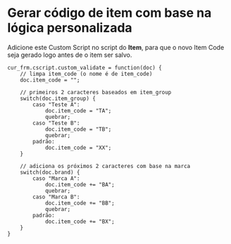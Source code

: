 # Gerar código de item com base na lógica personalizada


Adicione este Custom Script no script do **Item**, para que o novo Item Code seja
gerado logo antes de o item ser salvo.



```
cur_frm.cscript.custom_validate = function(doc) {
    // limpa item_code (o nome é de item_code)
    doc.item_code = "";

    // primeiros 2 caracteres baseados em item_group
    switch(doc.item_group) {
        caso "Teste A":
            doc.item_code = "TA";
            quebrar;
        caso "Teste B":
            doc.item_code = "TB";
            quebrar;
        padrão:
            doc.item_code = "XX";
    }

    // adiciona os próximos 2 caracteres com base na marca
    switch(doc.brand) {
        caso "Marca A":
            doc.item_code += "BA";
            quebrar;
        caso "Marca B":
            doc.item_code += "BB";
            quebrar;
        padrão:
            doc.item_code += "BX";
    }
}

```
